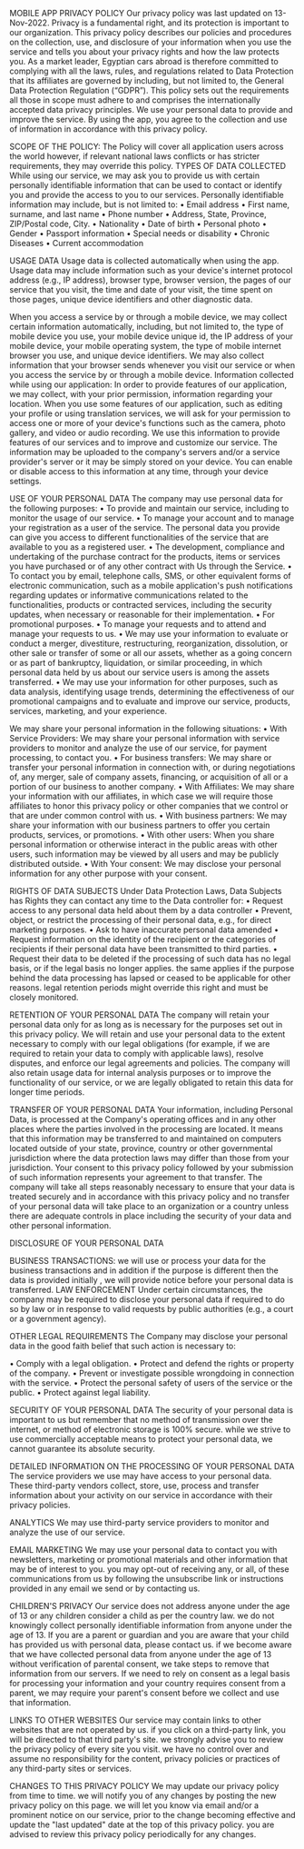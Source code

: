 MOBILE APP PRIVACY POLICY
Our privacy policy was last updated on 13-Nov-2022.
Privacy is a fundamental right, and its protection is important to our organization. This privacy policy describes our policies and procedures on the collection, use, and disclosure of your information when you use the service and tells you about your privacy rights and how the law protects you.
As a market leader, Egyptian cars abroad  is therefore committed to complying with all the laws, rules, and regulations related to Data Protection that its affiliates are governed by including, but not limited to, the General Data Protection Regulation (“GDPR”).
This policy sets out the requirements all those in scope must adhere to and comprises the internationally accepted data privacy principles. We use your personal data to provide and improve the service. By using the app, you agree to the collection and use of information in accordance with this privacy policy.

SCOPE OF THE POLICY: The Policy will cover all application users across the world however, if relevant national laws conflicts or has stricter requirements, they may override this policy.
TYPES OF DATA COLLECTED
While using our service, we may ask you to provide us with certain personally identifiable information that can be used to contact or identify you and provide the access to you to our services. Personally identifiable information may include, but is not limited to:
• Email address
• First name, surname, and last name
• Phone number
• Address, State, Province, ZIP/Postal code, City.
• Nationality
• Date of birth
• Personal photo
• Gender
• Passport information
• Special needs or disability
• Chronic Diseases
• Current accommodation

USAGE DATA
Usage data is collected automatically when using the app.
Usage data may include information such as your device's internet protocol address (e.g., IP address), browser type, browser version, the pages of our service that you visit, the time and date of your visit, the time spent on those pages, unique device identifiers and other diagnostic data.

When you access a service by or through a mobile device, we may collect certain information automatically, including, but not limited to, the type of mobile device you use, your mobile device unique id, the IP address of your mobile device, your mobile operating system, the type of mobile internet browser you use, and unique device identifiers.
We may also collect information that your browser sends whenever you visit our service or when you access the service by or through a mobile device.
Information collected while using our application: In order to provide features of our application, we may collect, with your prior permission, information regarding your location.
When you use some features of our application, such as editing your profile or using translation services, we will ask for your permission to access one or more of your device's functions such as the camera, photo gallery, and video or audio recording.
We use this information to provide features of our services and to improve and customize our service. The information may be uploaded to the company's servers and/or a service provider's server or it may be simply stored on your device.
You can enable or disable access to this information at any time, through your device settings.

USE OF YOUR PERSONAL DATA
The company may use personal data for the following purposes:
      • To provide and maintain our service, including to monitor the usage of our service.
• To manage your account and to manage your registration as a user of the service. The personal data you provide can give you access to different functionalities of the service that are available to you as a registered user.
• The development, compliance and undertaking of the purchase contract for the products, items or services you have purchased or of any other contract with Us through the Service.
• To contact you by email, telephone calls, SMS, or other equivalent forms of electronic communication, such as a mobile application's push notifications regarding updates or informative communications related to the functionalities, products or contracted services, including the security updates, when necessary or reasonable for their implementation.
• For promotional purposes.
• To manage your requests and to attend and manage your requests to us.
• We may use your information to evaluate or conduct a merger, divestiture, restructuring, reorganization, dissolution, or other sale or transfer of some or all our assets, whether as a going concern or as part of bankruptcy, liquidation, or similar proceeding, in which personal data held by us about our service users is among the assets transferred.
• We may use your information for other purposes, such as data analysis, identifying usage trends, determining the effectiveness of our promotional campaigns and to evaluate and improve our service, products, services, marketing, and your experience.

We may share your personal information in the following situations:
• With Service Providers: We may share your personal information with service providers to monitor and analyze the use of our service, for payment processing, to contact you.
• For business transfers: We may share or transfer your personal information in connection with, or during negotiations of, any merger, sale of company assets, financing, or acquisition of all or a portion of our business to another company.
• With Affiliates: We may share your information with our affiliates, in which case we will require those affiliates to honor this privacy policy or other companies that we control or that are under common control with us.
• With business partners: We may share your information with our business partners to offer you certain products, services, or promotions.
• With other users: When you share personal information or otherwise interact in the public areas with other users, such information may be viewed by all users and may be publicly distributed outside.
• With Your consent: We may disclose your personal information for any other purpose with your consent.

RIGHTS OF DATA SUBJECTS
Under Data Protection Laws, Data Subjects has Rights they can contact any time to the Data controller for:
• Request access to any personal data held about them by a data controller
• Prevent, object, or restrict the processing of their personal data, e.g., for direct marketing purposes.
• Ask to have inaccurate personal data amended
• Request information on the identity of the recipient or the categories of recipients if their personal data have been transmitted to third parties.
• Request their data to be deleted if the processing of such data has no legal basis, or if the legal basis no longer applies. the same applies if the purpose behind the data processing has lapsed or ceased to be applicable for other reasons. legal retention periods might override this right and must be closely monitored.



RETENTION OF YOUR PERSONAL DATA
The company will retain your personal data only for as long as is necessary for the purposes set out in this privacy policy.
We will retain and use your personal data to the extent necessary to comply with our legal obligations (for example, if we are required to retain your data to comply with applicable laws), resolve disputes, and enforce our legal agreements and policies.
The company will also retain usage data for internal analysis purposes or to improve the functionality of our service, or we are legally obligated to retain this data for longer time periods.

TRANSFER OF YOUR PERSONAL DATA
Your information, including Personal Data, is processed at the Company's operating offices and in any other places where the parties involved in the processing are located.
It means that this information may be transferred to and maintained on computers located outside of your state, province, country or other governmental jurisdiction where the data protection laws may differ than those from your jurisdiction.
Your consent to this privacy policy followed by your submission of such information represents your agreement to that transfer.
The company will take all steps reasonably necessary to ensure that your data is treated securely and in accordance with this privacy policy and no transfer of your personal data will take place to an organization or a country unless there are adequate controls in place including the security of your data and other personal information.


DISCLOSURE OF YOUR PERSONAL DATA

BUSINESS TRANSACTIONS: we will use or process your data for the business transactions and in addition if the purpose is different then the data is provided initially , we will provide notice before your personal data is transferred.
LAW ENFORCEMENT Under certain circumstances, the company may be required to disclose your personal data if required to do so by law or in response to valid requests by public authorities (e.g., a court or a government agency).


OTHER LEGAL REQUIREMENTS
The Company may disclose your personal data in the good faith belief that such action is necessary to:

• Comply with a legal obligation.
• Protect and defend the rights or property of the company.
• Prevent or investigate possible wrongdoing in connection with the service.
• Protect the personal safety of users of the service or the public.
• Protect against legal liability.


SECURITY OF YOUR PERSONAL DATA
The security of your personal data is important to us but remember that no method of transmission over the internet, or method of electronic storage is 100% secure. while we strive to use commercially acceptable means to protect your personal data, we cannot guarantee its absolute security.

DETAILED INFORMATION ON THE PROCESSING OF YOUR PERSONAL DATA
The service providers we use may have access to your personal data. These third-party vendors collect, store, use, process and transfer information about your activity on our service in accordance with their privacy policies.

ANALYTICS
We may use third-party service providers to monitor and analyze the use of our service.

EMAIL MARKETING
We may use your personal data to contact you with newsletters, marketing or promotional materials and other information that may be of interest to you. you may opt-out of receiving any, or all, of these communications from us by following the unsubscribe link or instructions provided in any email we send or by contacting us.


CHILDREN'S PRIVACY
Our service does not address anyone under the age of 13 or any children consider a child as per the country law. we do not knowingly collect personally identifiable information from anyone under the age of 13. If you are a parent or guardian and you are aware that your child has provided us with personal data, please contact us. if we become aware that we have collected personal data from anyone under the age of 13 without verification of parental consent, we take steps to remove that information from our servers. If we need to rely on consent as a legal basis for processing your information and your country requires consent from a parent, we may require your parent's consent before we collect and use that information.

LINKS TO OTHER WEBSITES
Our service may contain links to other websites that are not operated by us. if you click on a third-party link, you will be directed to that third party's site. we strongly advise you to review the privacy policy of every site you visit. we have no control over and assume no responsibility for the content, privacy policies or practices of any third-party sites or services.

CHANGES TO THIS PRIVACY POLICY
We may update our privacy policy from time to time. we will notify you of any changes by posting the new privacy policy on this page.
we will let you know via email and/or a prominent notice on our service, prior to the change becoming effective and update the "last updated" date at the top of this privacy policy.
you are advised to review this privacy policy periodically for any changes.
